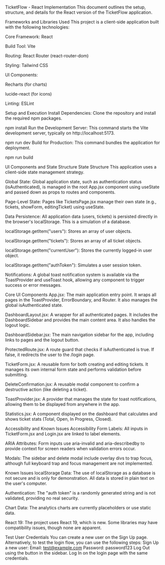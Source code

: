 TicketFlow - React Implementation
This document outlines the setup, structure, and details for the React version of the TicketFlow application.

Frameworks and Libraries Used
This project is a client-side application built with the following technologies:

Core Framework: React

Build Tool: Vite

Routing: React Router (react-router-dom)

Styling: Tailwind CSS

UI Components:

Recharts (for charts)

lucide-react (for icons)

Linting: ESLint

Setup and Execution
Install Dependencies: Clone the repository and install the required npm packages.

npm install
Run the Development Server: This command starts the Vite development server, typically on http://localhost:5173.

npm run dev
Build for Production: This command bundles the application for deployment.

npm run build

UI Components and State Structure
State Structure
This application uses a client-side state management strategy.

Global State: Global application state, such as authentication status (isAuthenticated), is managed in the root App.jsx component using useState and passed down as props to routes and components.

Page-Level State: Pages like TicketsPage.jsx manage their own state (e.g., tickets, showForm, editingTicket) using useState.

Data Persistence: All application data (users, tickets) is persisted directly in the browser's localStorage. This is a simulation of a database.

localStorage.getItem("users"): Stores an array of user objects.

localStorage.getItem("tickets"): Stores an array of all ticket objects.

localStorage.getItem("currentUser"): Stores the currently logged-in user object.

localStorage.getItem("authToken"): Simulates a user session token.

Notifications: A global toast notification system is available via the ToastProvider and useToast hook, allowing any component to trigger success or error messages.

Core UI Components
App.jsx: The main application entry point. It wraps all pages in the ToastProvider, ErrorBoundary, and Router. It also manages the global isAuthenticated state.

DashboardLayout.jsx: A wrapper for all authenticated pages. It includes the DashboardSidebar and provides the main content area. It also handles the logout logic.

DashboardSidebar.jsx: The main navigation sidebar for the app, including links to pages and the logout button.

ProtectedRoute.jsx: A route guard that checks if isAuthenticated is true. If false, it redirects the user to the /login page.

TicketForm.jsx: A reusable form for both creating and editing tickets. It manages its own internal form state and performs validation before submitting.

DeleteConfirmation.jsx: A reusable modal component to confirm a destructive action (like deleting a ticket).

ToastProvider.jsx: A provider that manages the state for toast notifications, allowing them to be displayed from anywhere in the app.

Statistics.jsx: A component displayed on the dashboard that calculates and shows ticket stats (Total, Open, In Progress, Closed).

Accessibility and Known Issues
Accessibility
Form Labels: All inputs in TicketForm.jsx and Login.jsx are linked to label elements.

ARIA Attributes: Form inputs use aria-invalid and aria-describedby to provide context for screen readers when validation errors occur.

Modals: The sidebar and delete modal include overlay divs to trap focus, although full keyboard trap and focus management are not implemented.

Known Issues
localStorage Data: The use of localStorage as a database is not secure and is only for demonstration. All data is stored in plain text on the user's computer.

Authentication: The "auth token" is a randomly generated string and is not validated, providing no real security.

Chart Data: The analytics charts are currently placeholders or use static data.

React 19: The project uses React 19, which is new. Some libraries may have compatibility issues, though none are apparent.

Test User Credentials
You can create a new user on the Sign Up page. Alternatively, to test the login flow, you can use the following steps:
Sign Up a new user:
Email: test@example.com
Password: password123
Log Out using the button in the sidebar.
Log In on the login page with the same credentials.
